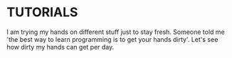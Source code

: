 # TUTORIALS
I am trying my hands on different stuff just to stay fresh. Someone told me 'the best way to learn programming is to get your hands dirty'. Let's see how dirty my hands can get per day.
